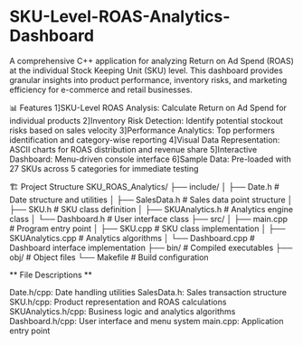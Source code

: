 # SKU-Level-ROAS-Analytics-Dashboard
A comprehensive C++ application for analyzing Return on Ad Spend (ROAS) at the individual Stock Keeping Unit (SKU) level. This dashboard provides granular insights into product performance, inventory risks, and marketing efficiency for e-commerce and retail businesses.

📊 Features
1]SKU-Level ROAS Analysis: Calculate Return on Ad Spend for individual products
2]Inventory Risk Detection: Identify potential stockout risks based on sales velocity
3]Performance Analytics: Top performers identification and category-wise reporting
4]Visual Data Representation: ASCII charts for ROAS distribution and revenue share
5]Interactive Dashboard: Menu-driven console interface
6]Sample Data: Pre-loaded with 27 SKUs across 5 categories for immediate testing

🏗️ Project Structure
SKU_ROAS_Analytics/
├── include/
│   ├── Date.h              # Date structure and utilities
│   ├── SalesData.h         # Sales data point structure
│   ├── SKU.h              # SKU class definition
│   ├── SKUAnalytics.h     # Analytics engine class
│   └── Dashboard.h        # User interface class
├── src/
│   ├── main.cpp           # Program entry point
│   ├── SKU.cpp            # SKU class implementation
│   ├── SKUAnalytics.cpp   # Analytics algorithms
│   └── Dashboard.cpp      # Dashboard interface implementation
├── bin/                   # Compiled executables
├── obj/                  # Object files
└── Makefile              # Build configuration

** File Descriptions **

Date.h/cpp: Date handling utilities
SalesData.h: Sales transaction structure
SKU.h/cpp: Product representation and ROAS calculations
SKUAnalytics.h/cpp: Business logic and analytics algorithms
Dashboard.h/cpp: User interface and menu system
main.cpp: Application entry point
